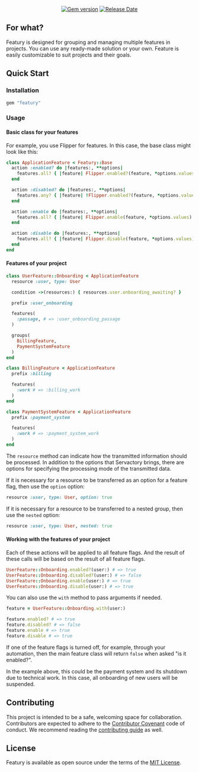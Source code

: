 <p align="center">
  <a href="https://rubygems.org/gems/featury"><img src="https://img.shields.io/gem/v/featury?logo=rubygems&logoColor=fff" alt="Gem version"></a>
  <a href="https://github.com/servactory/featury/releases"><img src="https://img.shields.io/github/release-date/servactory/featury" alt="Release Date"></a>
</p>

## For what?

Featury is designed for grouping and managing multiple features in projects.
You can use any ready-made solution or your own.
Feature is easily customizable to suit projects and their goals.

[//]: # (## Documentation)

[//]: # (See [featury.servactory.com]&#40;https://featury.servactory.com&#41; for documentation.)

## Quick Start

### Installation

```ruby
gem "featury"
```

### Usage

#### Basic class for your features

For example, you use Flipper for features.
In this case, the base class might look like this:

```ruby
class ApplicationFeature < Featury::Base
  action :enabled? do |features:, **options|
    features.all? { |feature| Flipper.enabled?(feature, *options.values) }
  end

  action :disabled? do |features:, **options|
    features.any? { |feature| !Flipper.enabled?(feature, *options.values) }
  end

  action :enable do |features:, **options|
    features.all? { |feature| Flipper.enable(feature, *options.values) }
  end

  action :disable do |features:, **options|
    features.all? { |feature| Flipper.disable(feature, *options.values) }
  end
end
```

#### Features of your project

```ruby
class UserFeature::Onboarding < ApplicationFeature
  resource :user, type: User

  condition ->(resources:) { resources.user.onboarding_awaiting? }

  prefix :user_onboarding

  features(
    :passage, # => :user_onboarding_passage
  )

  groups(
    BillingFeature,
    PaymentSystemFeature
  )
end
```

```ruby
class BillingFeature < ApplicationFeature
  prefix :billing

  features(
    :work # => :billing_work
  )
end
```

```ruby
class PaymentSystemFeature < ApplicationFeature
  prefix :payment_system

  features(
    :work # => :payment_system_work
  )
end
```

The `resource` method can indicate how the transmitted information should be processed.
In addition to the options that Servactory brings, there are options for specifying the processing mode of the transmitted data.

If it is necessary for a resource to be transferred as an option for a feature flag, then use the `option` option:

```ruby
resource :user, type: User, option: true
```

If it is necessary for a resource to be transferred to a nested group, then use the `nested` option:

```ruby
resource :user, type: User, nested: true
```

#### Working with the features of your project

Each of these actions will be applied to all feature flags.
And the result of these calls will be based on the result of all feature flags.

```ruby
UserFeature::Onboarding.enabled?(user:) # => true
UserFeature::Onboarding.disabled?(user:) # => false
UserFeature::Onboarding.enable(user:) # => true
UserFeature::Onboarding.disable(user:) # => true
```

You can also use the `with` method to pass arguments if needed.

```ruby
feature = UserFeature::Onboarding.with(user:)

feature.enabled? # => true
feature.disabled? # => false
feature.enable # => true
feature.disable # => true
```

If one of the feature flags is turned off, for example,
through your automation, then the main feature class will
return `false` when asked "is it enabled?".

In the example above, this could be the payment system and its shutdown due to technical work.
In this case, all onboarding of new users will be suspended.

## Contributing

This project is intended to be a safe, welcoming space for collaboration. 
Contributors are expected to adhere to the [Contributor Covenant](http://contributor-covenant.org) code of conduct. 
We recommend reading the [contributing guide](./CONTRIBUTING.md) as well.

## License

Featury is available as open source under the terms of the [MIT License](http://opensource.org/licenses/MIT).
